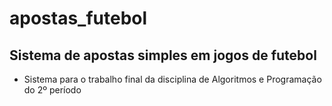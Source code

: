 # apostas_futebol
## Sistema de apostas simples em jogos de futebol

- Sistema para o trabalho final da disciplina de Algoritmos e Programação do 2º período
